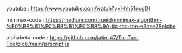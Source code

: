 youtube : https://www.youtube.com/watch?v=l-hh51ncgDI

minimax-code : https://medium.com/trueid/minimax-algorithm-%E0%B8%81%E0%B8%B1%E0%B8%9A-tic-tac-toe-e3aee78efcbe

alphabeta-code : https://github.com/jatin-47/Tic-Tac-Toe/blob/main/js/script.js
